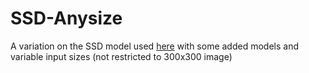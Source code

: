 # SSD-Anysize

A variation on the SSD model used [here](https://github.com/sgrvinod/a-PyTorch-Tutorial-to-Object-Detection) with some added models and variable input sizes (not restricted to 300x300 image)
